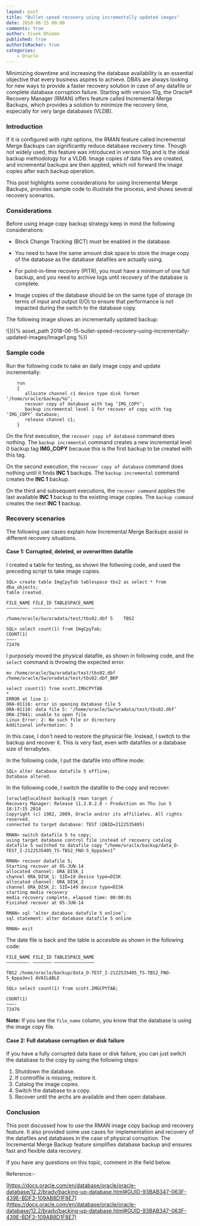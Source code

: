 ```yaml
---
layout: post
title: "Bullet-speed recovery using incrementally updated images"
date: 2018-06-15 00:00
comments: true
author: Vivek Dhiman
published: true
authorIsRacker: true
categories:
    - Oracle
---
```


Minimizing downtime and increasing the database availability is an essential
objective that every business aspires to achieve. DBA’s are always looking for
new ways to provide a faster recovery solution in case of any datafile or
complete database corruption failure. Starting with version 10g, the Oracle&reg;
Recovery Manager (RMAN) offers feature called Incremental Merge Backups, which
provides a solution to minimize the recovery time, especially for very large
databases (VLDB).

<!-- more -->

### Introduction

If it is configured with right options, the RMAN feature called Incremental
Merge Backups can significantly reduce database recovery time.  Though not
widely used, this feature was introduced in version 10g and is the ideal backup
methodology for a VLDB. Image copies of data files are created, and incremental
backups are then applied, which roll forward the image copies after each backup
operation.

This post highlights some considerations for using Incremental Merge Backups,
provides sample code to illustrate the process, and shows several recovery
scenarios.

### Considerations

Before using image copy backup strategy keep in mind the following considerations:

-	Block Change Tracking (BCT) must be enabled in the database.

-	You need to have the same amount disk space to store the image copy of the
   database as the database datafiles are actually using.

-	For point-in-time recovery (PITR), you must have a minimum of one full backup,
   and you need to archive logs until recovery of the database is complete.

-	Image copies of the database should be on the same type of storage (in terms
   of input and output (I/O) to ensure that performance is not impacted during
   the switch to the database copy.

The following image shows an incrementally updated backup:

![]({% asset_path 2018-06-15-bullet-speed-recovery-using-incrementally-updated-images/Image1.png %})

### Sample code

Run the following code to take an daily image copy and update incrementally:

        run
        {
           allocate channel c1 device type disk format ‘/home/oracle/backup/%U’;
           recover copy of database with tag ‘IMG_COPY’;
           backup incremental level 1 for recover of copy with tag ‘IMG_COPY’ database;
           release channel c1;
        }

On the first execution, the ``recover copy of database`` command does nothing.
The ``backup incremental`` command creates a new incremental level 0 backup tag
**IMG_COPY** because this is the first backup to be created with this tag.

On the second execution, the ``recover copy of database`` command does nothing
until it finds **INC 1** backups. The ``backup incremental`` command creates the
**INC 1** backup.

On the third and subsequent executions, the ``recover command`` applies the last
available **INC 1** backup to the existing image copies. The ``backup command``
creates the next **INC 1** backup.

### Recovery scenarios

The following use cases explain how Incremental Merge Backups assist in
different recovery situations.

#### Case 1: Corrupted, deleted, or overwritten datafile

I created a table for testing, as shown the follwoing code, and used the
preceding script to take image copies.

    SQL> create table ImgCpyTab tablespace tbs2 as select * from dba_objects;
    Table created.

    FILE_NAME FILE_ID TABLESPACE_NAME
    ————————- ——————— ———————————————

    /home/oracle/Sw/oradata/test/tbs02.dbf 5	TBS2

    SQL> select count(1) from ImgCpyTab;
    COUNT(1)
    ———-
    72476

I purposely moved the physical datafile, as shown in following code, and the
``select`` command is throwing the expected error.

    mv /home/oracle/Sw/oradata/test/tbs02.dbf /home/oracle/Sw/oradata/test/tbs02.dbf_BKP

    select count(1) from scott.IMGCPYTAB
    *
    ERROR at line 1:
    ORA-01116: error in opening database file 5
    ORA-01110: data file 5: ‘/home/oracle/Sw/oradata/test/tbs02.dbf’
    ORA-27041: unable to open file
    Linux Error: 2: No such file or directory
    Additional information: 3

In this case, I don't need to restore the physical file.  Instead, I switch to
the backup and recover it. This is very fast, even with datafiles or a database
size of terrabytes.

In the following code, I put the datafile into offline mode:

    SQL> alter database datafile 5 offline;
    Database altered.

In the following code, I switch the datafile to the copy and recover:

    [oracle@localhost backup]$ rman target /
    Recovery Manager: Release 11.2.0.2.0 – Production on Thu Jun 5 18:17:15 2014
    Copyright (c) 1982, 2009, Oracle and/or its affiliates. All rights reserved.
    connected to target database: TEST (DBID=2122535405)

    RMAN> switch datafile 5 to copy;
    using target database control file instead of recovery catalog
    datafile 5 switched to datafile copy “/home/oracle/backup/data_D-TEST_I-2122535405_TS-TBS2_FNO-5_6ppa3ev1”

    RMAN> recover datafile 5;
    Starting recover at 05-JUN-14
    allocated channel: ORA_DISK_1
    channel ORA_DISK_1: SID=19 device type=DISK
    allocated channel: ORA_DISK_2
    channel ORA_DISK_2: SID=149 device type=DISK
    starting media recovery
    media recovery complete, elapsed time: 00:00:01
    Finished recover at 05-JUN-14

    RMAN> sql ‘alter database datafile 5 online’;
    sql statement: alter database datafile 5 online

    RMAN> exit

The date file is back and the table is accesible as shown in the following code:

    FILE_NAME FILE_ID TABLESPACE_NAME
    ————————- ——————— ———————————————

    TBS2 /home/oracle/backup/data_D-TEST_I-2122535405_TS-TBS2_FNO-5_6ppa3ev1 AVAILABLE

    SQL> select count(1) from scott.IMGCPYTAB;

    COUNT(1)
    ———-
    72476

**Note:** If you see the ``file_name`` column, you know that the database is
using the image copy file.

#### Case 2: Full database corruption or disk failure

If you have a fully corrupted data base or disk failure, you can just switch the
database to the copy by using the following steps:

1.	Shutdown the database.
2.	If controlfile is missing, restore it.
3.	Catalog the image copies.
4.	Switch the database to a copy.
5.	Recover until the archs are available and then open database.

### Conclusion

This post discussed how to use the RMAN image copy backup and recovery feature.
It also provided some use cases for implementation and recovery of the datafiles
and databases in the case of physical corruption. The Incremental Merge Backup
feature simplifies database backup and ensures fast and flexible data recovery.

If you have any questions on this topic, comment in the field below.

Reference:-

[https://docs.oracle.com/en/database/oracle/oracle-database/12.2/bradv/backing-up-database.html#GUID-93BAB347-063F-439E-BDF3-109AB8D1F8E7](https://docs.oracle.com/en/database/oracle/oracle-database/12.2/bradv/backing-up-database.html#GUID-93BAB347-063F-439E-BDF3-109AB8D1F8E7)
